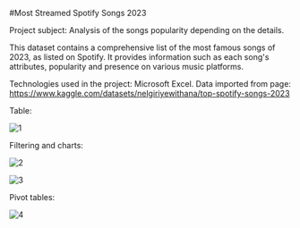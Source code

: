 #Most Streamed Spotify Songs 2023

Project subject: Analysis of the songs popularity depending on the details.

This dataset contains a comprehensive list of the most famous songs of 2023, as listed on Spotify. 
It provides information such as each song's attributes, popularity and presence on various music platforms.

Technologies used in the project: Microsoft Excel.
Data imported from page: https://www.kaggle.com/datasets/nelgiriyewithana/top-spotify-songs-2023

Table:

![1]()

Filtering and charts:

![2]()

![3]()

Pivot tables:

![4]()
